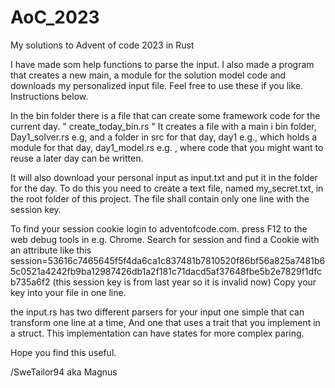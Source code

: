 # AoC_2023
My solutions to Advent of code 2023 in Rust

I have made som help functions to parse the input. 
I also made a program that creates a new main, a module for the solution model code and downloads my personalized input file. 
Feel free to use these if you like. Instructions below. 

In the bin folder there is a file that can create some framework code for the current day.
" create_today_bin.rs "
It creates a file with a main i bin folder, Day1_solver.rs e.g, 
and a folder in src for that day, day1 e.g., which holds a module for that day, day1_model.rs e.g. ,
where code that you might want to reuse a later day can be written.

It will also download your personal input as input.txt and put it in the folder for the day.
To do this you need to create a text file, named my_secret.txt, in the root folder of this project. 
The file shall contain only one line with the session key.

To find your session cookie login to adventofcode.com. press F12 to the web debug tools in e.g. Chrome.
Search for session and find a Cookie with an attribute like this
session=53616c7465645f5f4da6ca1c837481b7810520f86bf56a825a7481b65c0521a4242fb9ba12987426db1a2f181c71dacd5af37648fbe5b2e7829f1dfcb735a6f2
(this session key is from last year so it is invalid now)
Copy your key into your file in one line.

the input.rs has two different parsers for your input one simple that can transform one line at a time,
And one that uses a trait that you implement in a struct. This implementation can have states for more complex paring.

Hope you find this useful.

/SweTailor94 aka Magnus